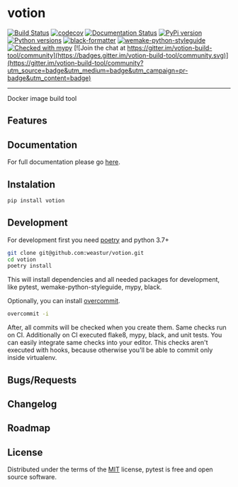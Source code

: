 # votion

[![Build Status](https://travis-ci.org/weastur/votion.svg?branch=master)](https://travis-ci.org/weastur/votion)
[![codecov](https://codecov.io/gh/weastur/votion/branch/master/graph/badge.svg)](https://codecov.io/gh/weastur/votion)
[![Documentation Status](https://readthedocs.org/projects/votion/badge/?version=latest)](https://votion.readthedocs.io/en/latest/?badge=latest)
[![PyPi version](https://img.shields.io/pypi/v/votion.svg)](https://pypi.org/project/votion/)
[![Python versions](https://img.shields.io/pypi/pyversions/votion)](https://pypi.org/project/votion/)
[![black-formatter](https://img.shields.io/badge/code%20style-black-000000.svg)](https://github.com/psf/black)
[![wemake-python-styleguide](https://img.shields.io/badge/style-wemake-000000.svg)](https://github.com/wemake-services/wemake-python-styleguide)
[![Checked with mypy](http://www.mypy-lang.org/static/mypy_badge.svg)](http://mypy-lang.org/) [![Join the chat at https://gitter.im/votion-build-tool/community](https://badges.gitter.im/votion-build-tool/community.svg)](https://gitter.im/votion-build-tool/community?utm_source=badge&utm_medium=badge&utm_campaign=pr-badge&utm_content=badge)

---

Docker image build tool

## Features

## Documentation

For full documentation please go [here](https://votion.readthedocs.io/en/latest/).

## Instalation

```bash
pip install votion
```

## Development

For development first you need [poetry](https://github.com/python-poetry/poetry) and python 3.7+

```bash
git clone git@github.com:weastur/votion.git
cd votion
poetry install
```

This will install dependencies and all needed packages for development, like pytest, wemake-python-styleguide, mypy, black.

Optionally, you can install [overcommit](https://github.com/sds/overcommit).

```bash
overcommit -i
```

After, all commits will be checked when you create them. Same checks run on CI. Additionally
on CI executed flake8, mypy, black, and unit tests. You can easily integrate same checks into your editor.
This checks aren't executed with hooks, because otherwise you'll be able to commit only inside virtualenv.

## Bugs/Requests

## Changelog

## Roadmap

## License

Distributed under the terms of the [MIT](https://github.com/weastur/votion/blob/master/LICENSE) license, pytest is free and open source software.
